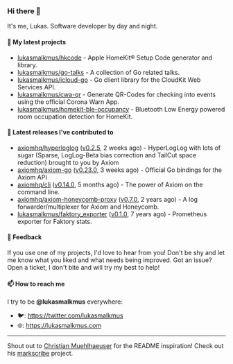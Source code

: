 ### Hi there 👋

It's me, Lukas. Software developer by day and night.

#### 🌱 My latest projects

- [lukasmalkmus/hkcode](https://github.com/lukasmalkmus/hkcode) - Apple HomeKit® Setup Code generator and library.
- [lukasmalkmus/go-talks](https://github.com/lukasmalkmus/go-talks) - A collection of Go related talks.
- [lukasmalkmus/icloud-go](https://github.com/lukasmalkmus/icloud-go) - Go client library for the CloudKit Web Services API.
- [lukasmalkmus/cwa-qr](https://github.com/lukasmalkmus/cwa-qr) - Generate QR-Codes for checking into events using the official Corona Warn App.
- [lukasmalkmus/homekit-ble-occupancy](https://github.com/lukasmalkmus/homekit-ble-occupancy) - Bluetooth Low Energy powered room occupation detection for HomeKit.

#### 🔭 Latest releases I've contributed to

- [axiomhq/hyperloglog](https://github.com/axiomhq/hyperloglog) ([v0.2.5](https://github.com/axiomhq/hyperloglog/releases/tag/v0.2.5), 2 weeks ago) - HyperLogLog with lots of sugar (Sparse, LogLog-Beta bias correction and TailCut space reduction) brought to you by Axiom
- [axiomhq/axiom-go](https://github.com/axiomhq/axiom-go) ([v0.23.0](https://github.com/axiomhq/axiom-go/releases/tag/v0.23.0), 3 weeks ago) - Official Go bindings for the Axiom API
- [axiomhq/cli](https://github.com/axiomhq/cli) ([v0.14.0](https://github.com/axiomhq/cli/releases/tag/v0.14.0), 5 months ago) - The power of Axiom on the command line.
- [axiomhq/axiom-honeycomb-proxy](https://github.com/axiomhq/axiom-honeycomb-proxy) ([v0.7.0](https://github.com/axiomhq/axiom-honeycomb-proxy/releases/tag/v0.7.0), 2 years ago) - A log forwarder/multiplexer for Axiom and Honeycomb.
- [lukasmalkmus/faktory_exporter](https://github.com/lukasmalkmus/faktory_exporter) ([v0.1.0](https://github.com/lukasmalkmus/faktory_exporter/releases/tag/v0.1.0), 7 years ago) - Prometheus exporter for Faktory stats.

#### 💬 Feedback

If you use one of my projects, I'd love to hear from you! Don't be shy and let
me know what you liked and what needs being improved. Got an issue? Open a
ticket, I don't bite and will try my best to help!

#### 📫 How to reach me

I try to be **@lukasmalkmus** everywhere:

- 🐦: https://twitter.com/lukasmalkmus
- 🌐: https://lukasmalkmus.com

---

Shout out to [Christian Muehlhaeuser](https://github.com/muesli) for the README
inspiration! Check out his [markscribe](https://github.com/muesli/markscribe)
project.

